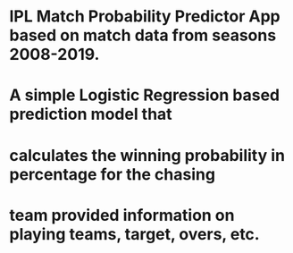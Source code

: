 # IPL Match Probability Predictor App based on match data from seasons 2008-2019.
# A simple Logistic Regression based prediction model that 
# calculates the winning probability in percentage for the chasing 
# team provided information on playing teams, target, overs, etc.
